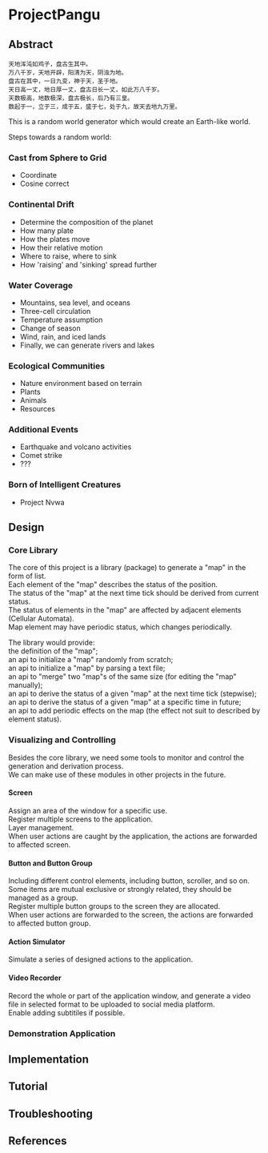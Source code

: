 # ProjectPangu

## Abstract

```
天地浑沌如鸡子，盘古生其中。
万八千岁，天地开辟，阳清为天，阴浊为地。
盘古在其中，一日九变，神于天，圣于地。
天日高一丈，地日厚一丈，盘古日长一丈，如此万八千岁。
天数极高，地数极深，盘古极长，后乃有三皇。
数起于一，立于三，成于五，盛于七，处于九，故天去地九万里。
```

This is a random world generator which would create an Earth-like world.

Steps towards a random world:

### Cast from Sphere to Grid
- Coordinate
- Cosine correct

### Continental Drift
- Determine the composition of the planet
- How many plate
- How the plates move
- How their relative motion
- Where to raise, where to sink
- How 'raising' and 'sinking' spread further

### Water Coverage
- Mountains, sea level, and oceans
- Three-cell circulation
- Temperature assumption
- Change of season
- Wind, rain, and iced lands
- Finally, we can generate rivers and lakes

### Ecological Communities
- Nature environment based on terrain
- Plants
- Animals
- Resources

### Additional Events
- Earthquake and volcano activities
- Comet strike
- ???

### Born of Intelligent Creatures
- Project Nvwa


## Design

### Core Library

The core of this project is a library (package) to generate a "map" in the form of list.  
Each element of the "map" describes the status of the position.  
The status of the "map" at the next time tick should be derived from current status.  
The status of elements in the "map" are affected by adjacent elements (Cellular Automata).  
Map element may have periodic status, which changes periodically.  

The library would provide:  
the definition of the "map";  
an api to initialize a "map" randomly from scratch;  
an api to initialize a "map" by parsing a text file;  
an api to "merge" two "map"s of the same size (for editing the "map" manually);  
an api to derive the status of a given "map" at the next time tick (stepwise);  
an api to derive the status of a given "map" at a specific time in future;  
an api to add periodic effects on the map (the effect not suit to described by element status).  

### Visualizing and Controlling

Besides the core library, we need some tools to monitor and control the generation and derivation process.  
We can make use of these modules in other projects in the future.  

#### Screen

Assign an area of the window for a specific use.  
Register multiple screens to the application.  
Layer management.  
When user actions are caught by the application, the actions are forwarded to affected screen.  

#### Button and Button Group

Including different control elements, including button, scroller, and so on.  
Some items are mutual exclusive or strongly related, they should be managed as a group.  
Register multiple button groups to the screen they are allocated.  
When user actions are forwarded to the screen, the actions are forwarded to affected button group.  

#### Action Simulator

Simulate a series of designed actions to the application.  

#### Video Recorder

Record the whole or part of the application window, and generate a video file in selected format to be uploaded to social media platform.  
Enable adding subtitiles if possible.  

### Demonstration Application



## Implementation


## Tutorial


## Troubleshooting


## References


